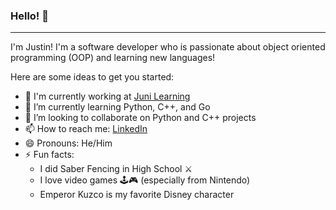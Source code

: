 ### Hello! 👋
***
I'm Justin! I'm a software developer who is passionate about object oriented programming (OOP) and learning new languages!

<!--
**jrivest2/jrivest2** is a ✨ _special_ ✨ repository because its `README.md` (this file) appears on your GitHub profile.-->

Here are some ideas to get you started:

- 🔭 I'm currently working at [Juni Learning](https://junilearning.com/)
- 🌱 I’m currently learning Python, C++, and Go
- 👯 I’m looking to collaborate on Python and C++ projects
- 📫 How to reach me: [LinkedIn](https://www.linkedin.com/in/justinrivest/)
- 😄 Pronouns: He/Him
- ⚡ Fun facts: 
  - I did Saber Fencing in High School ⚔
  - I love video games 🕹🎮 (especially from Nintendo)
  - Emperor Kuzco is my favorite Disney character
